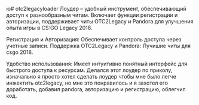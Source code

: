 ю# otc2legacyloader
Лоудер – удобный инструмент, обеспечивающий доступ к разнообразным читам. Включает функции регистрации и авторизации, 
поддерживает читы OTC2Legacy и Pandora для улучшения опыта игры в CS:GO Legacy 2018.

Регистрация и Авторизация: Обеспечивает контроль доступа через учетные записи.
Поддержка OTC2Legacy и Pandora: Лучишие читы для csgo 2018.

Удобство использования: Имеет интуитивно понятный интерфейс для быстрого доступа к ресурсам.
Делался этот лоудер по приколу, изначально я просто хотел сделать лоудер чтобы мне было легче инжектить otc2legacy, но мне это понравилось
 и я захотел его доработать, добавил pandora, авторизацию и регистрацию, облегчил код.
